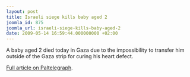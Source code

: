 ```yaml
---
layout: post
title: Israeli siege kills baby aged 2
joomla_id: 875
joomla_url: israeli-siege-kills-baby-aged-2
date: 2009-05-14 16:59:44.000000000 +02:00
---
```

<p>A baby aged 2 died today in Gaza due to the impossibility to transfer him outside of the Gaza strip for curing his heart defect.</p>
<p><a title="Paltelegraph" href="http://www.paltelegraph.com/hot-topic/822-israeli-siege-kills-baby-aged-2">Full article on Paltelegraph</a>.</p>
